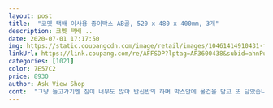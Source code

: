 ```yaml
---
layout: post 
title:  "코멧 택배 이사용 종이박스 AB골, 520 x 480 x 400mm, 3개" 
description: 코멧 택배 ..
date: 2020-07-01 17:17:50 
img: https://static.coupangcdn.com/image/retail/images/10461414910431-f8f00f26-56d6-4fbf-9b44-6e96a20ba729.jpg 
linkUrl: https://link.coupang.com/re/AFFSDP?lptag=AF3600438&subid=ahnPublicAsk&pageKey=1491119378&itemId=2559774522&vendorItemId=70552268874&traceid=V0-113-6faf525f1c78a5d2 
categories: [1021] 
color: 7E57C2 
price: 8930 
author: Ask View Shop 
cont:  "그냥 들고가기엔 짐이 너무도 많아 반신반의 하며 박스안에 물건을 담고 또 담았습니다.<br/><br/>기종에 따라서 다르겠지만 저희 집 자동차 트렁크에 넣기에는 너무 타이트하여 뒷좌석에 태워줬는데요!<br/>너무 무거워서 이동중에 찢어지면 낭패라 걱정했지만 그럴 필요가 없었습니다.<br/><br/>너무 짱짱해서 한번 쓰고 버리기에 아깝지만 박스가 한번 접어놓으니 보관할곳이 마땅치 않아 버렸지만 재사용도 충분히 가능해보였습니다.<br/><br/>넉넉한 사이즈의 튼튼해서 재사용가능!<br/>무거운 짐을 옮기실때 정말 추천드립니다!<br/>박스가 무거워 안들리면 안들렸지 찌그러질 기미도 없이 너무 멀쩡하게 잘 들렸습니다.<br/><br/>박스는 처음써보는데 정말 신기합니다.<br/><br/>박스도 두꺼워서 1중 + 접을때 두번 접어줘서 2중 + 테이프 마감<br/>박스안에 모니터, 컴퓨터 본체 가 들어갔음에도 찌그러짐 하나 없이 이동이 잘 되었습니다.<br/><br/>생각보다 다들 담아도 담아도 끝이 없으실 거에요 어차피 담을수 있는게 한계가 있기때문에 큰박스3개면 충분히 옷정도는 담으실 수 있을실 겁니다.<br/><br/>안 쓰는 물건이 있다면?<br/>이번 기회에 저처럼 집 정리를 하거나 이사를 하는 등 박스가 필요하신 분들께 꼭 이 제품 추천드리고 싶습니다<br/>이사 아닌 이사를 하기 위해 큰 박스가 필요했는데 정말 신통방통한 박스였어요<br/>일단 이사를 앞두고 있는만큼 짐정리 중인데 짐이 정말 한도 끝도 없는것 같아요.<br/> 마트에서 구해오는 라면 박스나 과자박스 이런것도 생각했는데, 정말 다르더라구요.<br/><br/>일단 진짜 튼튼합니다.<br/> 이사용박스라고 괜히 써져 있는게 아니더라구요! 여러번 재사용 까지 하기는 힘들것 같지만 적어도 한번정도는 확실하게 더 쓸 수 있을 것 같습니다.<br/> 이사를 하다보면 어떻게 될지는 모르지만요.<br/><br/>저 같은 경우 봄맞이 대청소가 늦어져 이제서야 집 정리를 시작하였는데 잘 안 쓰는 물건들을 어떻게 해야 잘 보관할 수 있을까 하다 코멧 이사 박스를 알게 되었는데 생각보다 튼튼하고 물건도 많이 들어가 짐 정리하기 편했기 때문에 별 5개를 주었지만 제가 생각보다 박스가 조금 무겁기 때문에 별 1개를 빼서 총 4개를 주었네요.<br/><br/>짐을 싸면서 느꼈지만 박스는 그냥 큰걸로 하시는걸 추천드려요.<br/><br/>코멧 택배 이사용 종이박스 어떠신가요? 웬만한 물건을 부담 없이 넣을 수 있는 가로 52cm x 세로 48cm x 높이 40xm로 크기로 되어있으며 이중 양면 AB 골로 되어있어서 완충기능이 좋기 때문에 내구성도 좋아 무거운 물건을 넣거나 박스를 여러 개 올려두어도 끄떡없답니다.<br/><br/>큰 만큼 튼튼할까도 걱정이 되기도 하고 차에는 들어갈까? 싶기도 했고,<br/>" 
---
```

